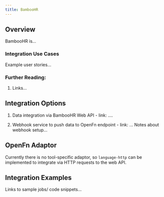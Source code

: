 ```yaml
---
title: BambooHR
---
```


<!---Tool docs are (1) to ensure all OpenFn can more quickly and easily integrate with common tools, and (2) to educate any OpenFn user/the wider sector.--->

## Overview

BambooHR is...

### Integration Use Cases

Example user stories...

### Further Reading:

1. Links...

## Integration Options

1. Data integration via BambooHR Web API - link: ....

2. Webhook service to push data to OpenFn endpoint - link: ... Notes about
   webhook setup...

## OpenFn Adaptor

Currently there is no tool-specific adaptor, so `language-http` can be
implemented to integrate via HTTP requests to the web API.

## Integration Examples

Links to sample jobs/ code snippets...
